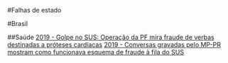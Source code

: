 #Falhas de estado

#Brasil

##Saúde
[2019 - Golpe no SUS: Operação da PF mira fraude de verbas destinadas a próteses cardíacas](https://ndmais.com.br/noticias/golpe-no-sus-operacao-da-pf-mira-fraude-de-verbas-destinadas-a-proteses-cardiacas/)
[2019 - Conversas gravadas pelo MP-PR mostram como funcionava esquema de fraude à fila do SUS](https://g1.globo.com/pr/parana/noticia/2019/01/30/conversas-gravadas-pelo-mp-pr-mostram-como-funcionava-esquema-de-fraude-a-fila-do-sus.ghtml)